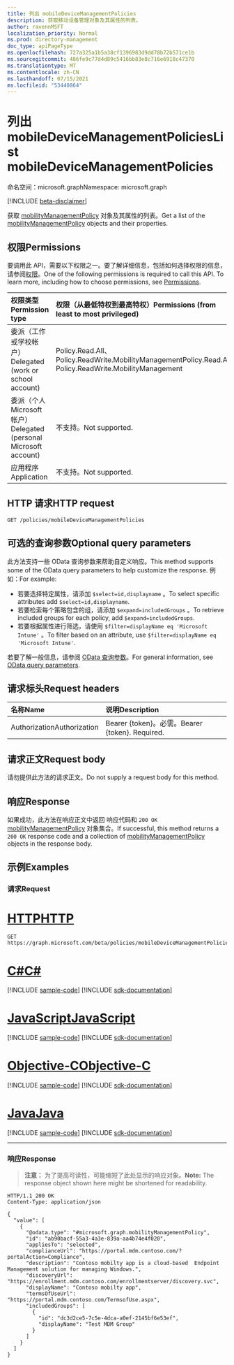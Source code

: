 ```yaml
---
title: 列出 mobileDeviceManagementPolicies
description: 获取移动设备管理对象及其属性的列表。
author: ravennMSFT
localization_priority: Normal
ms.prod: directory-management
doc_type: apiPageType
ms.openlocfilehash: 727a325a1b5a38cf1396983d9dd78b72b571ce1b
ms.sourcegitcommit: 486fe9c77d4d89c5416bb83e8c716e6918c47370
ms.translationtype: MT
ms.contentlocale: zh-CN
ms.lasthandoff: 07/15/2021
ms.locfileid: "53440864"
---
```

# <a name="list-mobiledevicemanagementpolicies"></a><span data-ttu-id="4773b-103">列出 mobileDeviceManagementPolicies</span><span class="sxs-lookup"><span data-stu-id="4773b-103">List mobileDeviceManagementPolicies</span></span>

<span data-ttu-id="4773b-104">命名空间：microsoft.graph</span><span class="sxs-lookup"><span data-stu-id="4773b-104">Namespace: microsoft.graph</span></span>

[!INCLUDE [beta-disclaimer](../../includes/beta-disclaimer.md)]

<span data-ttu-id="4773b-105">获取 [mobilityManagementPolicy](../resources/mobilitymanagementpolicy.md) 对象及其属性的列表。</span><span class="sxs-lookup"><span data-stu-id="4773b-105">Get a list of the [mobilityManagementPolicy](../resources/mobilitymanagementpolicy.md) objects and their properties.</span></span>

## <a name="permissions"></a><span data-ttu-id="4773b-106">权限</span><span class="sxs-lookup"><span data-stu-id="4773b-106">Permissions</span></span>

<span data-ttu-id="4773b-p101">要调用此 API，需要以下权限之一。要了解详细信息，包括如何选择权限的信息，请参阅[权限](/graph/permissions-reference)。</span><span class="sxs-lookup"><span data-stu-id="4773b-p101">One of the following permissions is required to call this API. To learn more, including how to choose permissions, see [Permissions](/graph/permissions-reference).</span></span>

|<span data-ttu-id="4773b-109">权限类型</span><span class="sxs-lookup"><span data-stu-id="4773b-109">Permission type</span></span>|<span data-ttu-id="4773b-110">权限（从最低特权到最高特权）</span><span class="sxs-lookup"><span data-stu-id="4773b-110">Permissions (from least to most privileged)</span></span>|
|:---|:---|
|<span data-ttu-id="4773b-111">委派（工作或学校帐户）</span><span class="sxs-lookup"><span data-stu-id="4773b-111">Delegated (work or school account)</span></span>|<span data-ttu-id="4773b-112">Policy.Read.All、Policy.ReadWrite.MobilityManagement</span><span class="sxs-lookup"><span data-stu-id="4773b-112">Policy.Read.All, Policy.ReadWrite.MobilityManagement</span></span>|
|<span data-ttu-id="4773b-113">委派（个人 Microsoft 帐户）</span><span class="sxs-lookup"><span data-stu-id="4773b-113">Delegated (personal Microsoft account)</span></span> | <span data-ttu-id="4773b-114">不支持。</span><span class="sxs-lookup"><span data-stu-id="4773b-114">Not supported.</span></span>|
|<span data-ttu-id="4773b-115">应用程序</span><span class="sxs-lookup"><span data-stu-id="4773b-115">Application</span></span> | <span data-ttu-id="4773b-116">不支持。</span><span class="sxs-lookup"><span data-stu-id="4773b-116">Not supported.</span></span>|

## <a name="http-request"></a><span data-ttu-id="4773b-117">HTTP 请求</span><span class="sxs-lookup"><span data-stu-id="4773b-117">HTTP request</span></span>

<!-- {
  "blockType": "ignored"
}
-->

``` http
GET /policies/mobileDeviceManagementPolicies
```

## <a name="optional-query-parameters"></a><span data-ttu-id="4773b-118">可选的查询参数</span><span class="sxs-lookup"><span data-stu-id="4773b-118">Optional query parameters</span></span>

<span data-ttu-id="4773b-119">此方法支持一些 OData 查询参数来帮助自定义响应。</span><span class="sxs-lookup"><span data-stu-id="4773b-119">This method supports some of the OData query parameters to help customize the response.</span></span> <span data-ttu-id="4773b-120">例如：</span><span class="sxs-lookup"><span data-stu-id="4773b-120">For example:</span></span>

- <span data-ttu-id="4773b-121">若要选择特定属性，请添加 `$select=id,displayname` 。</span><span class="sxs-lookup"><span data-stu-id="4773b-121">To select specific attributes add `$select=id,displayname`.</span></span>
- <span data-ttu-id="4773b-122">若要检索每个策略包含的组，请添加 `$expand=includedGroups` 。</span><span class="sxs-lookup"><span data-stu-id="4773b-122">To retrieve included groups for each policy, add `$expand=includedGroups`.</span></span>
- <span data-ttu-id="4773b-123">若要根据属性进行筛选，请使用 `$filter=displayName eq 'Microsoft Intune'` 。</span><span class="sxs-lookup"><span data-stu-id="4773b-123">To filter based on an attribute, use `$filter=displayName eq 'Microsoft Intune'`.</span></span>

<span data-ttu-id="4773b-124">若要了解一般信息，请参阅 [OData 查询参数](/graph/query-parameters)。</span><span class="sxs-lookup"><span data-stu-id="4773b-124">For general information, see [OData query parameters](/graph/query-parameters).</span></span>

## <a name="request-headers"></a><span data-ttu-id="4773b-125">请求标头</span><span class="sxs-lookup"><span data-stu-id="4773b-125">Request headers</span></span>

|<span data-ttu-id="4773b-126">名称</span><span class="sxs-lookup"><span data-stu-id="4773b-126">Name</span></span>|<span data-ttu-id="4773b-127">说明</span><span class="sxs-lookup"><span data-stu-id="4773b-127">Description</span></span>|
|:---|:---|
|<span data-ttu-id="4773b-128">Authorization</span><span class="sxs-lookup"><span data-stu-id="4773b-128">Authorization</span></span>|<span data-ttu-id="4773b-p103">Bearer {token}。必需。</span><span class="sxs-lookup"><span data-stu-id="4773b-p103">Bearer {token}. Required.</span></span>|

## <a name="request-body"></a><span data-ttu-id="4773b-131">请求正文</span><span class="sxs-lookup"><span data-stu-id="4773b-131">Request body</span></span>

<span data-ttu-id="4773b-132">请勿提供此方法的请求正文。</span><span class="sxs-lookup"><span data-stu-id="4773b-132">Do not supply a request body for this method.</span></span>

## <a name="response"></a><span data-ttu-id="4773b-133">响应</span><span class="sxs-lookup"><span data-stu-id="4773b-133">Response</span></span>

<span data-ttu-id="4773b-134">如果成功，此方法在响应正文中返回 响应代码和 `200 OK` [mobilityManagementPolicy](../resources/mobilitymanagementpolicy.md) 对象集合。</span><span class="sxs-lookup"><span data-stu-id="4773b-134">If successful, this method returns a `200 OK` response code and a collection of [mobilityManagementPolicy](../resources/mobilitymanagementpolicy.md) objects in the response body.</span></span>

## <a name="examples"></a><span data-ttu-id="4773b-135">示例</span><span class="sxs-lookup"><span data-stu-id="4773b-135">Examples</span></span>

### <a name="request"></a><span data-ttu-id="4773b-136">请求</span><span class="sxs-lookup"><span data-stu-id="4773b-136">Request</span></span>


# <a name="http"></a>[<span data-ttu-id="4773b-137">HTTP</span><span class="sxs-lookup"><span data-stu-id="4773b-137">HTTP</span></span>](#tab/http)
<!-- {
  "blockType": "request",
  "name": "list_mobilitymanagementpolicy"
}
-->

``` http
GET https://graph.microsoft.com/beta/policies/mobileDeviceManagementPolicies
```
# <a name="c"></a>[<span data-ttu-id="4773b-138">C#</span><span class="sxs-lookup"><span data-stu-id="4773b-138">C#</span></span>](#tab/csharp)
[!INCLUDE [sample-code](../includes/snippets/csharp/list-mobilitymanagementpolicy-csharp-snippets.md)]
[!INCLUDE [sdk-documentation](../includes/snippets/snippets-sdk-documentation-link.md)]

# <a name="javascript"></a>[<span data-ttu-id="4773b-139">JavaScript</span><span class="sxs-lookup"><span data-stu-id="4773b-139">JavaScript</span></span>](#tab/javascript)
[!INCLUDE [sample-code](../includes/snippets/javascript/list-mobilitymanagementpolicy-javascript-snippets.md)]
[!INCLUDE [sdk-documentation](../includes/snippets/snippets-sdk-documentation-link.md)]

# <a name="objective-c"></a>[<span data-ttu-id="4773b-140">Objective-C</span><span class="sxs-lookup"><span data-stu-id="4773b-140">Objective-C</span></span>](#tab/objc)
[!INCLUDE [sample-code](../includes/snippets/objc/list-mobilitymanagementpolicy-objc-snippets.md)]
[!INCLUDE [sdk-documentation](../includes/snippets/snippets-sdk-documentation-link.md)]

# <a name="java"></a>[<span data-ttu-id="4773b-141">Java</span><span class="sxs-lookup"><span data-stu-id="4773b-141">Java</span></span>](#tab/java)
[!INCLUDE [sample-code](../includes/snippets/java/list-mobilitymanagementpolicy-java-snippets.md)]
[!INCLUDE [sdk-documentation](../includes/snippets/snippets-sdk-documentation-link.md)]

---


### <a name="response"></a><span data-ttu-id="4773b-142">响应</span><span class="sxs-lookup"><span data-stu-id="4773b-142">Response</span></span>

><span data-ttu-id="4773b-143">**注意：** 为了提高可读性，可能缩短了此处显示的响应对象。</span><span class="sxs-lookup"><span data-stu-id="4773b-143">**Note:** The response object shown here might be shortened for readability.</span></span>
<!-- {
  "blockType": "response",
  "truncated": true,
  "@odata.type": "microsoft.graph.mobilityManagementPolicy"
}
-->

``` http
HTTP/1.1 200 OK
Content-Type: application/json

{
  "value": [
    {
      "@odata.type": "#microsoft.graph.mobilityManagementPolicy",
      "id": "ab90bacf-55a3-4a3e-839a-aa4b74e4f020",
      "appliesTo": "selected",
      "complianceUrl": "https://portal.mdm.contoso.com/?portalAction=Compliance",
      "description": "Contoso mobilty app is a cloud-based  Endpoint Management solution for managing Windows.",
      "discoveryUrl": "https://enrollment.mdm.contoso.com/enrollmentserver/discovery.svc",
      "displayName": "Contoso mobilty app",
      "termsOfUseUrl": "https://portal.mdm.contoso.com/TermsofUse.aspx",
      "includedGroups": [
        {
          "id": "dc3d2ce5-7c5e-4dca-a0ef-2145bf6e53ef",
          "displayName": "Test MDM Group"
        }
      ]
    }
  ]
}
```

<!-- uuid: 5c98f801-d1c4-44eb-ac11-f72b6754deda
2020-03-23T22:34:45.203Z -->
<!-- {
  "type": "#page.annotation",
  "description": "List mobileDeviceManagementPolicies",
  "keywords": "",
  "section": "documentation",
  "tocPath": ""
}-->
